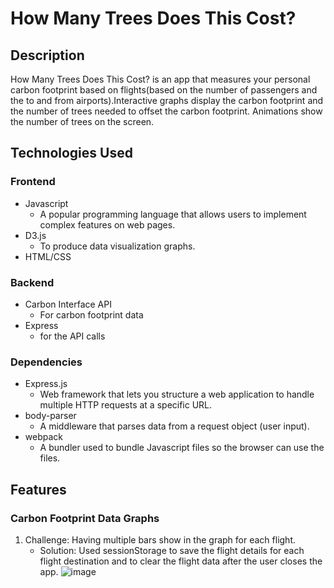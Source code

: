 # How Many Trees Does This Cost?
## Description
How Many Trees Does This Cost? is an app that measures your personal carbon footprint based on
flights(based on the number of passengers and the to and from airports).Interactive graphs display the carbon footprint and the number of trees needed to offset the carbon footprint. 
Animations show the number of trees on the screen.

## Technologies Used
### Frontend
* Javascript
  * A popular programming language that allows users to implement complex features on web pages.
* D3.js
  *  To produce data visualization graphs.
* HTML/CSS

### Backend
* Carbon Interface API 
  * For carbon footprint data
* Express
  * for the API calls

### Dependencies
* Express.js
  * Web framework that lets you structure a web application to handle multiple HTTP requests at a specific URL. 
* body-parser
  * A middleware that parses data from a request object (user input).
* webpack
  * A bundler used to bundle Javascript files so the browser can use the files.

## Features

### Carbon Footprint Data Graphs
1. Challenge: Having multiple bars show in the graph for each flight.
   * Solution: Used sessionStorage to save the flight details for each flight destination and to clear the flight data after the user closes the app.
![image](https://user-images.githubusercontent.com/77212035/116846490-3b6ac400-ab9d-11eb-9340-7768e54dc359.png)

